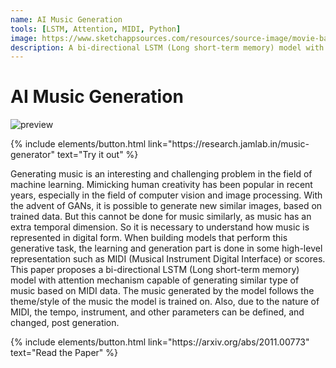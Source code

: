 ```yaml
---
name: AI Music Generation
tools: [LSTM, Attention, MIDI, Python]
image: https://www.sketchappsources.com/resources/source-image/movie-badges-jurajjurik.png
description: A bi-directional LSTM (Long short-term memory) model with attention mechanism capable of generating similar type of music based on MIDI data.
---
```


# AI Music Generation

![preview](https://www.sketchappsources.com/resources/source-image/we-were-soldiers-landing-page-dbruggisser.jpg)

<p class="text-center">
{% include elements/button.html link="https://research.jamlab.in/music-generator" text="Try it out" %}
</p>

Generating music is an interesting and challenging problem in the field of machine learning. Mimicking human creativity has been popular in recent years, especially in the field of computer vision and image processing. With the advent of GANs, it is possible to generate new similar images, based on trained data. But this cannot be done for music similarly, as music has an extra temporal dimension. So it is necessary to understand how music is represented in digital form. When building models that perform this generative task, the learning and generation part is done in some high-level representation such as MIDI (Musical Instrument Digital Interface) or scores. This paper proposes a bi-directional LSTM (Long short-term memory) model with attention mechanism capable of generating similar type of music based on MIDI data. The music generated by the model follows the theme/style of the music the model is trained on. Also, due to the nature of MIDI, the tempo, instrument, and other parameters can be defined, and changed, post generation.

<p class="text-center">
{% include elements/button.html link="https://arxiv.org/abs/2011.00773" text="Read the Paper" %}
</p>